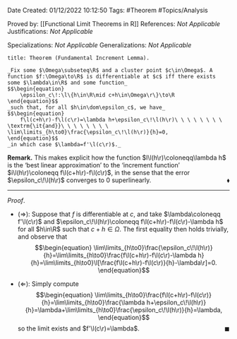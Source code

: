 <div class="topSpace"></div>

Date Created: 01/12/2022 10:12:50
Tags: #Theorem #Topics/Analysis

Proved by: [[Functional Limit Theorems in R]]
References: _Not Applicable_
Justifications: _Not Applicable_

Specializations: _Not Applicable_
Generalizations: _Not Applicable_

``` ad-Theorem
title: Theorem (Fundamental Increment Lemma).

_Fix some $\Omega\subseteq\R$ and a cluster point $c\in\Omega$. A function $f:\Omega\to\R$ is differentiable at $c$ iff there exists some $\lambda\in\R$ and some function_
$$\begin{equation}
    \epsilon_c\!:\l\{h\in\R\mid c+h\in\Omega\r\}\to\R
\end{equation}$$
_such that, for all $h\in\dom\epsilon_c$, we have_
$$\begin{equation}
    f\l(c+h\r)-f\l(c\r)=\lambda h+\epsilon_c\!\l(h\r)\ \ \ \ \ \ \ \ \textrm{\it{and}}\ \ \ \ \ \ \ \ \lim\limits_{h\to0}\frac{\epsilon_c\!\l(h\r)}{h}=0,
\end{equation}$$
_in which case $\lambda=f'\l(c\r)$._

```

**Remark.** This makes explicit how the function $l\l(h\r)\coloneqq\lambda h$ is the $\textrm{`}$best linear approximation$\textrm{'}$ to the $\textrm{`}$increment function$\textrm{'}$ $i\l(h\r)\coloneqq f\l(c+h\r)-f\l(c\r)$, in the sense that the error $\epsilon_c\!\l(h\r)$ converges to $0$ superlinearly.<span style="float:right;">$\blacklozenge$</span>

---

_Proof_.
* ($\Rightarrow$): Suppose that $f$ is differentiable at $c$, and take $\lambda\coloneqq f'\l(c\r)$ and $\epsilon_c\!\l(h\r)\coloneqq f\l(c+h\r)-f\l(c\r)-\lambda h$ for all $h\in\R$ such that $c+h\in\Omega$. The first equality then holds trivially, and observe that
$$\begin{equation}
    \lim\limits_{h\to0}\frac{\epsilon_c\!\l(h\r)}{h}=\lim\limits_{h\to0}\frac{f\l(c+h\r)-f\l(c\r)-\lambda h}{h}=\lim\limits_{h\to0}\l[\frac{f\l(c+h\r)-f\l(c\r)}{h}-\lambda\r]=0.
\end{equation}$$

* ($\Leftarrow$): Simply compute
$$\begin{equation}
    \lim\limits_{h\to0}\frac{f\l(c+h\r)-f\l(c\r)}{h}=\lim\limits_{h\to0}\frac{\lambda h+\epsilon_c\!\l(h\r)}{h}=\lambda+\lim\limits_{h\to0}\frac{\epsilon_c\!\l(h\r)}{h}=\lambda,
\end{equation}$$
so the limit exists and $f'\l(c\r)=\lambda$.<span style="float:right;">$\blacksquare$</span>
